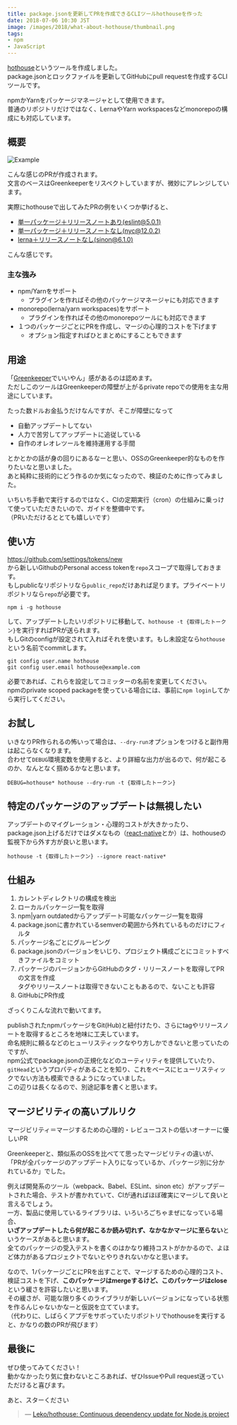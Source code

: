 ```yaml
---
title: package.jsonを更新してPRを作成できるCLIツールhothouseを作った
date: 2018-07-06 10:30 JST
image: /images/2018/what-about-hothouse/thumbnail.png
tags:
- npm
- JavaScript
---
```


[hothouse](https://github.com/Leko/hothouse)というツールを作成しました。  
package.jsonとロックファイルを更新してGitHubにpull requestを作成するCLIツールです。

npmかYarnをパッケージマネージャとして使用できます。  
普通のリポジトリだけではなく、LernaやYarn workspacesなどmonorepoの構成にも対応しています。

<!--more-->

## 概要

![Example](/images/2018/what-about-hothouse/thumbnail.png)

こんな感じのPRが作成されます。  
文言のベースはGreenkeeperをリスペクトしていますが、微妙にアレンジしています。

実際にhothouseで出してみたPRの例をいくつか挙げると、

- [単一パッケージ＋リリースノートあり(eslint@5.0.1)](https://github.com/Leko/IDDFS/pull/20)
- [単一パッケージ＋リリースノートなし(nyc@12.0.2)](https://github.com/Leko/IDDFS/pull/21)
- [lerna＋リリースノートなし(sinon@6.1.0)](https://github.com/Leko/zapshot/pull/25)

こんな感じです。

### 主な強み
- npm/Yarnをサポート
    - プラグインを作ればその他のパッケージマネージャにも対応できます
- monorepo(lerna/yarn workspaces)をサポート
    - プラグインを作ればその他のmonorepoツールにも対応できます
- １つのパッケージごとにPRを作成し、マージの心理的コストを下げます
    - オプション指定すればひとまとめにすることもできます

## 用途
「[Greenkeeper](https://greenkeeper.io/)でいいやん」感があるのは認めます。  
ただしこのツールはGreenkeeperの障壁が上がるprivate repoでの使用を主な用途にしています。

たった数ドルお金払うだけなんですが、そこが障壁になって

- 自動アップデートしてない
- 人力で苦労してアップデートに追従している
- 自作のオレオレツールを維持運用する手間

とかとかの話が身の回りにあるなーと思い、OSSのGreenkeeper的なものを作りたいなと思いました。  
あと純粋に技術的にどう作るのか気になったので、検証のために作ってみました。

いちいち手動で実行するのではなく、CIの定期実行（cron）の仕組みに乗っけて使っていただきたいので、ガイドを整備中です。  
（PRいただけるととても嬉しいです）

## 使い方
https://github.com/settings/tokens/new  
から新しいGithubのPersonal access tokenを`repo`スコープで取得しておきます。  
もしpublicなリポジトリなら`public_repo`だけあれば足ります。プライベートリポジトリなら`repo`が必要です。

```
npm i -g hothouse
```

して、アップデートしたいリポジトリに移動して、`hothouse -t {取得したトークン}`を実行すればPRが送られます。  
もしGitのconfigが設定されて入ればそれを使います。もし未設定なら`hothouse`という名前でcommitします。

```
git config user.name hothouse
git config user.email hothouse@example.com
```

必要であれば、これらを設定してコミッターの名前を変更してください。  
npmのprivate scoped packageを使っている場合には、事前に`npm login`してから実行してください。

## お試し
いきなりPR作られるの怖いって場合は、`--dry-run`オプションをつけると副作用は起こらなくなります。  
合わせて`DEBUG`環境変数を使用すると、より詳細な出力が出るので、何が起こるのか、なんとなく掴めるかなと思います。

```
DEBUG=hothouse* hothouse --dry-run -t {取得したトークン}
```

## 特定のパッケージのアップデートは無視したい
アップデートのマイグレーション・心理的コストが大きかったり、package.json上げるだけではダメなもの（[react-native](https://www.npmjs.com/package/react-native)とか）は、hothouseの監視下から外す方が良いと思います。

```
hothouse -t {取得したトークン} --ignore react-native*
```

## 仕組み
1. カレントディレクトリの構成を検出
1. ローカルパッケージ一覧を取得
1. npm|yarn outdatedからアップデート可能なパッケージ一覧を取得
1. package.jsonに書かれているsemverの範囲から外れているものだけにフィルタ
1. パッケージ名ごとにグルーピング
1. package.jsonのバージョンをいじり、プロジェクト構成ごとにコミットすべきファイルをコミット
1. パッケージのバージョンからGitHubのタグ・リリースノートを取得してPRの文言を作成  
   タグやリリースノートは取得できないこともあるので、ないことも許容
1. GitHubにPR作成

ざっくりこんな流れで動いてます。

publishされたnpmパッケージをGit(Hub)と紐付けたり、さらにtagやリリースノートを取得するところを地味に工夫しています。  
命名規則に頼るなどのヒューリスティックなやり方しかできないと思っていたのですが、  
npm公式でpackage.jsonの正規化などのユーティリティを提供していたり、`gitHead`というプロパティがあることを知り、これをベースにヒューリスティックでない方法も模索できるようになっていました。  
この辺りは長くなるので、別途記事を書くと思います。

## マージビリティの高いプルリク
マージビリティ＝マージするための心理的・レビューコストの低いオーナーに優しいPR

Greenkeeperと、類似系のOSSを比べてて思ったマージビリティの違いが、  
「PRが全パッケージのアップデート入りになっているか、パッケージ別に分かれているか」でした。

例えば開発系のツール（webpack、Babel、ESLint、sinon etc）がアップデートされた場合、テストが書かれていて、CIが通ればほぼ確実にマージして良いと言えるでしょう。  
一方、製品に使用しているライブラリは、いろいろごちゃまぜになっている場合、  
**いざアップデートしたら何が起こるか読み切れず、なかなかマージに至らない**というケースがあると思います。  
全てのパッケージの受入テストを書くのはかなり維持コストがかかるので、よほど体力があるプロジェクトでないとやりきれないかなと思います。

なので、1パッケージごとにPRを出すことで、マージするための心理的コスト、検証コストを下げ、**このパッケージはmergeするけど、このパッケージはclose**という緩さを許容したいと思います。  
その緩さが、可能な限り多くのライブラリが新しいバージョンになっている状態を作るんじゃないかなーと仮説を立てています。  
（代わりに、しばらくアプデをサボっていたリポジトリでhothouseを実行すると、かなりの数のPRが飛びます）

## 最後に
ぜひ使ってみてください！  
動かなかったり気に食わないところあれば、ぜひIssueやPull request送っていただけると喜びます。

あと、スターください

> &mdash; [Leko/hothouse: Continuous dependency update for Node.js project](https://github.com/Leko/hothouse)
